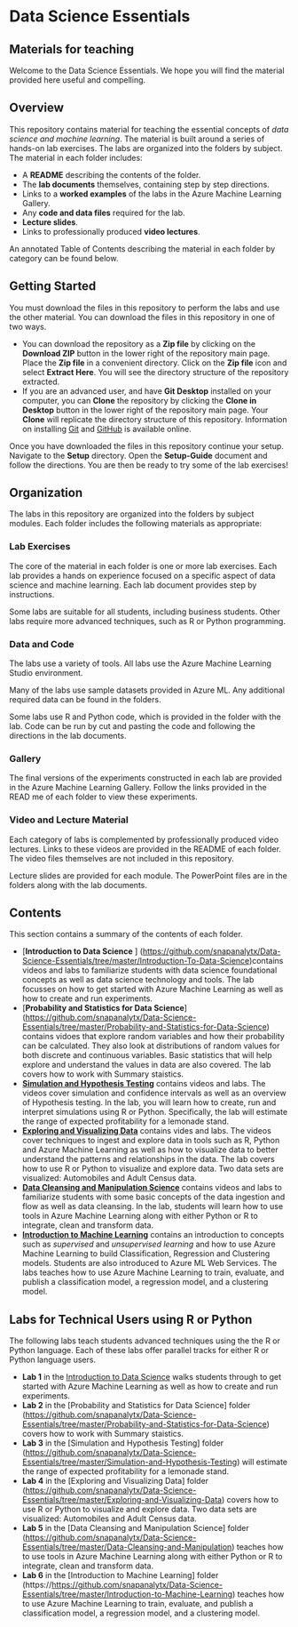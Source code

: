 

# Data Science Essentials
## Materials for teaching  

Welcome to the Data Science Essentials. We hope you will find the material provided here useful and compelling. 

## Overview  

This repository contains material for teaching the essential concepts of *data science and machine learning*. The material is built around a series of hands-on lab exercises. The labs are organized into the folders by subject. The material in each folder includes:

- A **README** describing the contents of the folder.
- The **lab documents** themselves, containing step by step directions.  
- Links to a **worked examples** of the labs in the Azure Machine Learning Gallery.  
- Any **code and data files** required for the lab.  
- **Lecture slides**.
- Links to professionally produced **video lectures**.
 
An annotated Table of Contents describing the material in each folder by category can be found below.   

## Getting Started  

You must download the files in this repository to perform the labs and use the other material. You can download the files in this repository in one of two ways. 

- You can download the repository as a **Zip file** by clicking on the **Download ZIP** button in the lower right of the repository main page. Place the **Zip file** in a convenient directory. Click on the **Zip file** icon and select **Extract Here**. You will see the directory structure of the repository extracted. 
- If you are an advanced user, and have **Git Desktop** installed on your computer, you can **Clone** the repository by clicking the **Clone in Desktop** button in the lower right of the repository main page. Your **Clone** will replicate the directory structure of this repository. Information on installing [Git](https://git-scm.com/downloads) and [GitHub](https://help.github.com/articles/set-up-git/) is available online. 

Once you have downloaded the files in this repository continue your setup. Navigate to the **Setup** directory. Open the **Setup-Guide** document and follow the directions. You are then be ready to try some of the lab exercises! 

## Organization  

The labs in this repository are organized into the folders by subject modules. Each folder includes the following materials as appropriate:  

### Lab Exercises

The core of the material in each folder is one or more lab exercises. Each lab provides a hands on experience focused on a specific aspect of data science and machine learning. Each lab document provides step by instructions. 

Some labs are suitable for all students, including business students. Other labs require more advanced techniques, such as R or Python programming. 

### Data and Code

The labs use a variety of tools. All labs use the Azure Machine Learning Studio environment.

Many of the labs use sample datasets provided in Azure ML. Any additional required data can be found in the folders.  

Some labs use R and Python code, which is provided in the folder with the lab. Code can be run by cut and pasting the code and following the directions in the lab documents. 

### Gallery

The final versions of the experiments constructed in each lab are provided in the Azure Machine Learning Gallery. Follow the links provided in the READ me of each folder to view these experiments.  

### Video and Lecture Material

Each category of labs is complemented by professionally produced video lectures. Links to these videos are provided in the README of each folder. The video files themselves are not included in this repository. 

Lecture slides are provided for each module. The PowerPoint files are in the folders along with the lab documents. 

## Contents

This section contains a summary of the contents of each folder. 

- [**Introduction to Data Science** ] (https://github.com/snapanalytx/Data-Science-Essentials/tree/master/Introduction-To-Data-Science)contains videos and labs to familiarize students with data science foundational concepts as well as data science technology and tools. The lab focusses on how to get started with Azure Machine Learning as well as how to create and run experiments.
- [**Probability and Statistics for Data Science**] (https://github.com/snapanalytx/Data-Science-Essentials/tree/master/Probability-and-Statistics-for-Data-Science) contains vidoes that explore random variables and how their probability can be calculated. They also look at distributions of random values for both discrete and continuous variables. Basic statistics that will help explore and understand the values in data are also covered. The lab covers how to work with Summary staistics.
- [**Simulation and Hypothesis Testing**](https://github.com/snapanalytx/Data-Science-Essentials/tree/master/Simulation-and-Hypothesis-Testing) contains videos and labs. The videos cover simulation and confidence intervals as well as an overview of Hypothesis testing. In the lab, you will learn how to create, run and interpret simulations using R or Python. Specifically, the lab will estimate the range of expected profitability for a lemonade stand.
- [**Exploring and Visualizing Data**](https://github.com/snapanalytx/Data-Science-Essentials/tree/master/Exploring-and-Visualizing-Data) contains vides and labs. The videos cover techniques to ingest and explore data in tools such as R, Python and Azure Machine Learning as well as how to visualize data to better understand the patterns and relationships in the data. The lab covers how to use R or Python to visualize and explore data. Two data sets are visualized: Automobiles and Adult Census data.
- [**Data Cleansing and Manipulation Science**](https://github.com/snapanalytx/Data-Science-Essentials/tree/master/Data-Cleansing-and-Manipulation) contains videos and labs to familiarize students with some basic concepts of the data ingestion and flow as well as data cleansing. In the lab, students will learn how to use tools in Azure Machine Learning along with either Python or R to integrate, clean and transform data.
- [**Introduction to Machine Learning**](https://https://github.com/snapanalytx/Data-Science-Essentials/tree/master/Introduction-to-Machine-Learning) contains an introduction to concepts such as *supervised* and *unsupervised learning* and how to use Azure Machine Learning to build  Classification, Regression and Clustering models. Students are also introduced to Azure ML Web Services. The labs teaches how to use Azure Machine Learning to train, evaluate, and publish a classification model, a regression model, and a clustering model.
 

## Labs for Technical Users using R or Python

The following labs teach students advanced techniques using the the R or Python language. Each of these labs offer parallel tracks for either R or Python language users.  

- **Lab 1** in the [Introduction to Data Science](https://github.com/snapanalytx/Data-Science-Essentials/tree/master/Introduction-To-Data-Science) walks students through to get started with Azure Machine Learning as well as how to create and run experiments.
- **Lab 2** in the [Probability and Statistics for Data Science] folder (https://github.com/snapanalytx/Data-Science-Essentials/tree/master/Probability-and-Statistics-for-Data-Science) covers how to work with Summary staistics.
- **Lab 3** in the [Simulation and Hypothesis Testing] folder (https://github.com/snapanalytx/Data-Science-Essentials/tree/master/Simulation-and-Hypothesis-Testing) will estimate the range of expected profitability for a lemonade stand.
- **Lab 4** in the [Exploring and Visualizing Data] folder (https://github.com/snapanalytx/Data-Science-Essentials/tree/master/Exploring-and-Visualizing-Data) covers how to use R or Python to visualize and explore data. Two data sets are visualized: Automobiles and Adult Census data.
- **Lab 5** in the [Data Cleansing and Manipulation Science] folder (https://github.com/snapanalytx/Data-Science-Essentials/tree/master/Data-Cleansing-and-Manipulation) teaches how to use tools in Azure Machine Learning along with either Python or R to integrate, clean and transform data.
- **Lab 6** in the [Introduction to Machine Learning] folder (https://https://github.com/snapanalytx/Data-Science-Essentials/tree/master/Introduction-to-Machine-Learning) teaches how to use Azure Machine Learning to train, evaluate, and publish a classification model, a regression model, and a clustering model.

